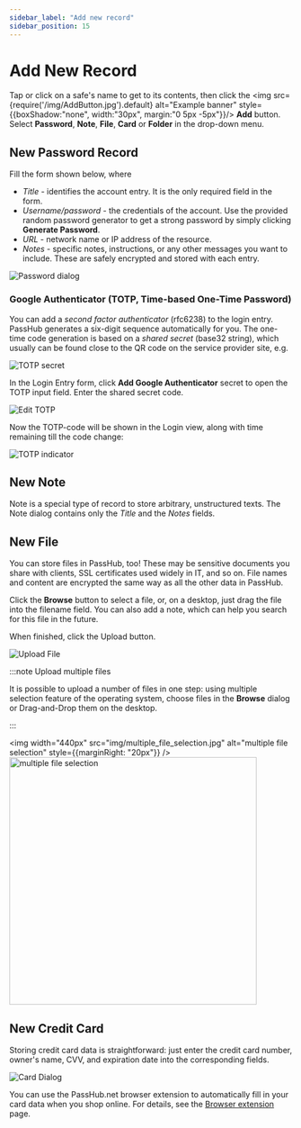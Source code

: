 ```yaml
---
sidebar_label: "Add new record"
sidebar_position: 15
---
```


# Add New Record

Tap or click on a safe's name to get to its contents, then click the <img src={require('/img/AddButton.jpg').default} alt="Example banner" style={{boxShadow:"none", width:"30px", margin:"0 5px -5px"}}/> **Add** button. Select **Password**, **Note**, **File**, **Card** or **Folder** in the drop-down menu.

## New Password Record

Fill the form shown below, where

- _Title_ - identifies the account entry. It is the only required field in the form.
- _Username/password_ - the credentials of the account. Use the provided random password generator to get a strong password by simply clicking **Generate Password**.
- _URL_ - network name or IP address of the resource.
- _Notes_ - specific notes, instructions, or any other messages you want to include. These are safely encrypted and stored with each entry.

![Password dialog](/img/passwordDialog.png)

### Google Authenticator (TOTP, Time-based One-Time Password)

You can add a _second factor authenticator_ (rfc6238) to the login entry. PassHub generates a six-digit sequence automatically for you. The one-time code generation is based on a _shared secret_ (base32 string), which usually can be found close to the QR code on the service provider site, e.g.

![TOTP secret](/img/totpSecret.png)

In the Login Entry form, click **Add Google Authenticator** secret to open the TOTP input field. Enter the shared secret code.

![Edit TOTP](/img/EditTotp.png)

Now the TOTP-code will be shown in the Login view, along with time remaining till the code change:

![TOTP indicator](/img/totp.png)

## New Note

Note is a special type of record to store arbitrary, unstructured texts. The Note dialog contains only the _Title_ and the _Notes_ fields.

## New File

You can store files in PassHub, too! These may be sensitive documents you share with clients, SSL certificates used widely in IT, and so on. File names and content are encrypted the same way as all the other data in PassHub.

Click the **Browse** button to select a file, or, on a desktop, just drag the file into the filename field. You can also add a note, which can help you search for this file in the future.

When finished, click the Upload button.

![Upload File](/img/UploadFile.png)

:::note Upload multiple files

It is possible to upload a number of files in one step: using multiple selection feature of the operating system, choose files in the **Browse** dialog or Drag-and-Drop them on the desktop.

:::

<img width="440px" src="img/multiple_file_selection.jpg" alt="multiple file selection" style={{marginRight: "20px"}} /> <img  width="440px" src="img/multiple_file_selection2.jpg" alt="multiple file selection"/>


## New Credit Card

Storing credit card data is straightforward: just enter the credit card number, owner's name, CVV, and expiration date into the corresponding fields.

![Card Dialog](/img/card-dialog.png)

You can use the PassHub.net browser extension to automatically fill in your card data when you shop online. For details, see the [Browser extension](https://passhub.net/doc/browser-extension) page.
